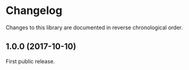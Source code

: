 # Changelog

Changes to this library are documented in reverse chronological order.

## 1.0.0 (2017-10-10) 

First public release.

